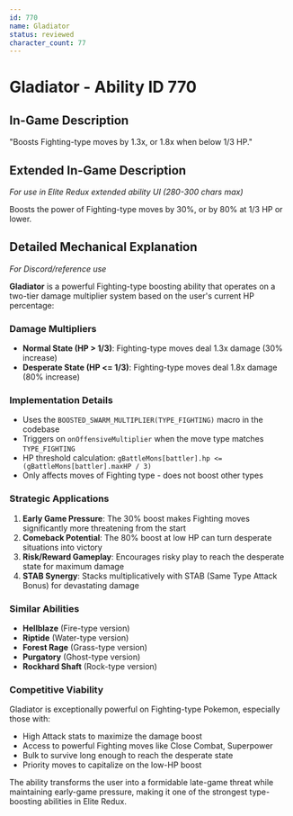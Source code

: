 ```yaml
---
id: 770
name: Gladiator
status: reviewed
character_count: 77
---
```


# Gladiator - Ability ID 770

## In-Game Description
"Boosts Fighting-type moves by 1.3x, or 1.8x when below 1/3 HP."

## Extended In-Game Description
*For use in Elite Redux extended ability UI (280-300 chars max)*

Boosts the power of Fighting-type moves by 30%, or by 80% at 1/3 HP or lower.

## Detailed Mechanical Explanation
*For Discord/reference use*

**Gladiator** is a powerful Fighting-type boosting ability that operates on a two-tier damage multiplier system based on the user's current HP percentage:

### Damage Multipliers
- **Normal State (HP > 1/3)**: Fighting-type moves deal 1.3x damage (30% increase)
- **Desperate State (HP <= 1/3)**: Fighting-type moves deal 1.8x damage (80% increase)

### Implementation Details
- Uses the `BOOSTED_SWARM_MULTIPLIER(TYPE_FIGHTING)` macro in the codebase
- Triggers on `onOffensiveMultiplier` when the move type matches `TYPE_FIGHTING`
- HP threshold calculation: `gBattleMons[battler].hp <= (gBattleMons[battler].maxHP / 3)`
- Only affects moves of Fighting type - does not boost other types

### Strategic Applications
1. **Early Game Pressure**: The 30% boost makes Fighting moves significantly more threatening from the start
2. **Comeback Potential**: The 80% boost at low HP can turn desperate situations into victory
3. **Risk/Reward Gameplay**: Encourages risky play to reach the desperate state for maximum damage
4. **STAB Synergy**: Stacks multiplicatively with STAB (Same Type Attack Bonus) for devastating damage

### Similar Abilities
- **Hellblaze** (Fire-type version)
- **Riptide** (Water-type version) 
- **Forest Rage** (Grass-type version)
- **Purgatory** (Ghost-type version)
- **Rockhard Shaft** (Rock-type version)

### Competitive Viability
Gladiator is exceptionally powerful on Fighting-type Pokemon, especially those with:
- High Attack stats to maximize the damage boost
- Access to powerful Fighting moves like Close Combat, Superpower
- Bulk to survive long enough to reach the desperate state
- Priority moves to capitalize on the low-HP boost

The ability transforms the user into a formidable late-game threat while maintaining early-game pressure, making it one of the strongest type-boosting abilities in Elite Redux.